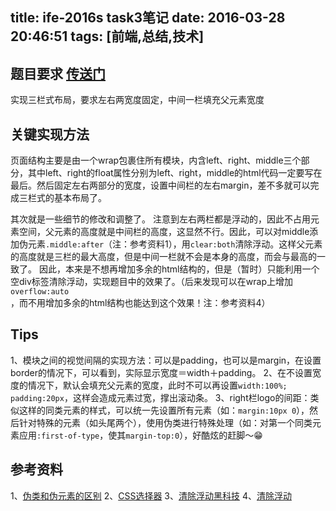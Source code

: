 title: ife-2016s task3笔记
date: 2016-03-28 20:46:51
tags: [前端,总结,技术]
---

## 题目要求 [传送门](http://ife.baidu.com/task/detail?taskId=3)
实现三栏式布局，要求左右两宽度固定，中间一栏填充父元素宽度

## 关键实现方法
页面结构主要是由一个wrap包裹住所有模块，内含left、right、middle三个部分，其中left、right的float属性分别为left、right，middle的html代码一定要写在最后。然后固定左右两部分的宽度，设置中间栏的左右margin，差不多就可以完成三栏式的基本布局了。
<!--more-->
其次就是一些细节的修改和调整了。
注意到左右两栏都是浮动的，因此不占用元素空间，父元素的高度就是中间栏的高度，这显然不行。因此，可以对middle添加伪元素`.middle:after`（注：参考资料1），用`clear:both`清除浮动。这样父元素的高度就是三栏的最大高度，但是中间一栏就不会是本身的高度，而会与最高的一致了。
因此，本来是不想再增加多余的html结构的，但是（暂时）只能利用一个空div标签清除浮动，实现题目中的效果了。（后来发现可以在wrap上增加`overflow:auto`，而不用增加多余的html结构也能达到这个效果！注：参考资料4）

## Tips
1、模块之间的视觉间隔的实现方法：可以是padding，也可以是margin，在设置border的情况下，可以看到，实际显示宽度＝width＋padding。
2、在不设置宽度的情况下，默认会填充父元素的宽度，此时不可以再设置`width:100%; padding:20px`，这样会造成元素过宽，撑出滚动条。
3、right栏logo的间距：类似这样的同类元素的样式，可以统一先设置所有元素（如：`margin:10px 0`），然后针对特殊的元素（如头尾两个），使用伪类进行特殊处理（如：对第一个同类元素应用`:first-of-type`，使其`margin-top:0`），好酷炫的赶脚～😁

## 参考资料
1、[伪类和伪元素的区别](https://segmentfault.com/a/1190000000484493)
2、[CSS选择器](http://www.w3school.com.cn/cssref/css_selectors.asp)
3、[清除浮动黑科技](http://stackoverflow.com/questions/211383/which-method-of-clearfix-is-best)
4、[清除浮动](http://zh.learnlayout.com/clearfix.html)
